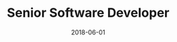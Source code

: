 ---
date: 2018-06-01
year: 2018
title: Senior Software Developer
project: Core team
customer: Inno Games
smallImage: "/assets/images/coreTeam.png"
description: My role within this team was to design, architect, develop and maintain essential plugins such as payment systems, analytics integration, build pipelines, and login functionalities for all game teams at InnoGames. Additionally, I designed the foundational game template that offers reusable architecture, build infrastructure, and seamless integration into the InnoGames infrastructure.
projectLink: 
tech: unity3d, C#, Objective-C, Java
---